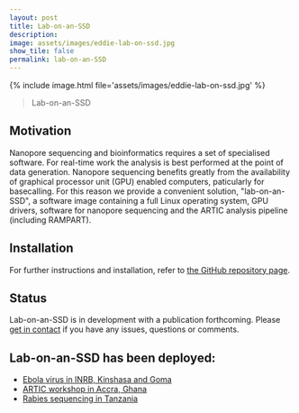```yaml
---
layout: post
title: Lab-on-an-SSD
description:
image: assets/images/eddie-lab-on-ssd.jpg
show_tile: false
permalink: lab-on-an-SSD
---
```


{% include image.html file='assets/images/eddie-lab-on-ssd.jpg' %}

> Lab-on-an-SSD 

## Motivation

Nanopore sequencing and bioinformatics requires a set of specialised software. For real-time work
the analysis is best performed at the point of data generation. Nanopore sequencing benefits
greatly from the availability of graphical processor unit (GPU) enabled computers, paticularly
for basecalling. For this reason we provide a convenient solution, "lab-on-an-SSD", a software
image containing a full Linux operating system, GPU drivers, software for nanopore sequencing
and the ARTIC analysis pipeline (including RAMPART).

## Installation

For further instructions and installation, refer to [the GitHub repository page](https://github.com/artic-network/lab-on-an-SSD).

## Status

Lab-on-an-SSD is in development with a publication forthcoming.
Please [get in contact](mailto:r.poplawski@bham.ac.uk) if you have any issues, questions or comments.

## Lab-on-an-SSD has been deployed:

* [Ebola virus in INRB, Kinshasa and Goma](https://twitter.com/Eddy_Lusamaki_K/status/1218837546878275584)
* [ARTIC workshop in Accra, Ghana](https://twitter.com/george_l/status/1073245364197711874)
* [Rabies sequencing in Tanzania](https://wellcomeopenresearch.org/articles/5-3)
